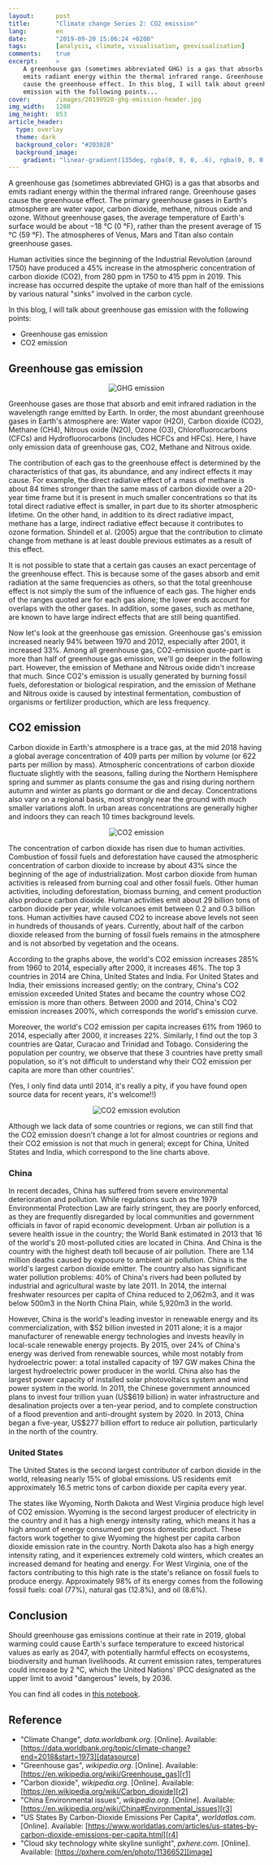 ```yaml
---
layout:      post
title:       "Climate change Series 2: CO2 emission"
lang:        en
date:        "2019-09-20 15:06:24 +0200"
tags:        [analysis, climate, visualisation, geovisualisation]
comments:    true
excerpt:     >
    A greenhouse gas (sometimes abbreviated GHG) is a gas that absorbs and
    emits radiant energy within the thermal infrared range. Greenhouse gases
    cause the greenhouse effect. In this blog, I will talk about greenhouse gas
    emission with the following points...
cover:       /images/20190920-ghg-emission-header.jpg
img_width:   1280
img_height:  853
article_header:
  type: overlay
  theme: dark
  background_color: "#203028"
  background_image:
    gradient: "linear-gradient(135deg, rgba(0, 0, 0, .6), rgba(0, 0, 0, .4))"
---
```


A greenhouse gas (sometimes abbreviated GHG) is a gas that absorbs and emits
radiant energy within the thermal infrared range. Greenhouse gases cause the
greenhouse effect. The primary greenhouse gases in Earth's atmosphere are water
vapor, carbon dioxide, methane, nitrous oxide and ozone. Without greenhouse
gases, the average temperature of Earth's surface would be about −18 °C (0 °F),
rather than the present average of 15 °C (59 °F). The atmospheres of Venus,
Mars and Titan also contain greenhouse gases.

Human activities since the beginning of the Industrial Revolution (around 1750)
have produced a 45% increase in the atmospheric concentration of carbon dioxide
(CO2), from 280 ppm in 1750 to 415 ppm in 2019. This increase has occurred
despite the uptake of more than half of the emissions by various natural
"sinks" involved in the carbon cycle.

In this blog, I will talk about greenhouse gas emission with the following
points:
- Greenhouse gas emission
- CO2 emission

## Greenhouse gas emission

<p align="center">
  <img alt="GHG emission"
  src="{{ site.baseurl }}/images/20190920-ghg-emission.png"/>
</p>

Greenhouse gases are those that absorb and emit infrared radiation in the
wavelength range emitted by Earth. In order, the most abundant greenhouse gases
in Earth's atmosphere are: Water vapor (H2O), Carbon dioxide (CO2), Methane
(CH4), Nitrous oxide (N2O), Ozone (O3), Chlorofluorocarbons (CFCs) and
Hydrofluorocarbons (includes HCFCs and HFCs). Here, I have only emission data
of greenhouse gas, CO2, Methane and Nitrous oxide.

The contribution of each gas to the greenhouse effect is determined by the
characteristics of that gas, its abundance, and any indirect effects it may
cause. For example, the direct radiative effect of a mass of methane is about
84 times stronger than the same mass of carbon dioxide over a 20-year time
frame but it is present in much smaller concentrations so that its total direct
radiative effect is smaller, in part due to its shorter atmospheric lifetime.
On the other hand, in addition to its direct radiative impact, methane has a
large, indirect radiative effect because it contributes to ozone formation.
Shindell et al. (2005) argue that the contribution to climate change from
methane is at least double previous estimates as a result of this effect.

It is not possible to state that a certain gas causes an exact percentage of
the greenhouse effect. This is because some of the gases absorb and emit
radiation at the same frequencies as others, so that the total greenhouse
effect is not simply the sum of the influence of each gas. The higher ends of
the ranges quoted are for each gas alone; the lower ends account for overlaps
with the other gases. In addition, some gases, such as methane, are known to
have large indirect effects that are still being quantified.

Now let's look at the greenhouse gas emission. Greenhouse gas's emission
increased nearly 94% between 1970 and 2012, especially after 2001, it increased
33%. Among all greenhouse gas, CO2-emission quote-part is more than half of
greenhouse gas emission, we'll go deeper in the following part. However, the
emission of Methane and Nitrous oxide didn't increase that much. Since CO2's
emission is usually generated by burning fossil fuels, deforestation or
biological respiration, and the emission of Methane and Nitrous oxide is caused
by intestinal fermentation, combustion of organisms or fertilizer production,
which are less frequency.

## CO2 emission
Carbon dioxide in Earth's atmosphere is a trace gas, at the mid 2018 having a
global average concentration of 409 parts per million by volume (or 622 parts
per million by mass). Atmospheric concentrations of carbon dioxide fluctuate
slightly with the seasons, falling during the Northern Hemisphere spring and
summer as plants consume the gas and rising during northern autumn and winter
as plants go dormant or die and decay. Concentrations also vary on a regional
basis, most strongly near the ground with much smaller variations aloft. In
urban areas concentrations are generally higher and indoors they can reach 10
times background levels.

<p align="center">
  <img alt="CO2 emission"
  src="{{ site.baseurl }}/images/20190920-co2-emission.png"/>
</p>

The concentration of carbon dioxide has risen due to human activities.
Combustion of fossil fuels and deforestation have caused the atmospheric
concentration of carbon dioxide to increase by about 43% since the beginning
of the age of industrialization. Most carbon dioxide from human activities is
released from burning coal and other fossil fuels. Other human activities,
including deforestation, biomass burning, and cement production also produce
carbon dioxide. Human activities emit about 29 billion tons of carbon dioxide
per year, while volcanoes emit between 0.2 and 0.3 billion tons. Human
activities have caused CO2 to increase above levels not seen in hundreds of
thousands of years. Currently, about half of the carbon dioxide released from
the burning of fossil fuels remains in the atmosphere and is not absorbed by
vegetation and the oceans.

According to the graphs above, the world's CO2 emission increases 285% from
1960 to 2014, especially after 2000, it increases 46%. The top 3 countries in
2014 are China, United States and India. For United States and India, their
emissions increased gently; on the contrary, China's CO2 emission exceeded
United States and became the country whose CO2 emission is more than others.
Between 2000 and 2014, China's CO2 emission increases 200%, which corresponds
the world's emission curve.

Moreover, the world's CO2 emission per capita increases 61% from 1960 to 2014,
especially after 2000, it increases 22%. Similarly, I find out the top 3
countries are Qatar, Curacao and Trinidad and Tobago. Considering the
population per country, we observe that these 3 countries have pretty small
population, so it's not difficult to understand why their CO2 emission per
capita are more than other countries'.

(Yes, I only find data until 2014, it's really a pity, if you have found open
source data for recent years, it's welcome!!)

<p align="center">
  <img src="{{ site.baseurl }}/images/20190920-co2-emission.gif"
       style="max-width: 720px"
       alt="CO2 emission evolution">
</p>

Although we lack data of some countries or regions, we can still find that the
CO2 emission doesn't change a lot for almost countries or regions and their CO2
emission is not that much in general; except for China, United States and
India, which correspond to the line charts above.

### China
In recent decades, China has suffered from severe environmental deterioration
and pollution. While regulations such as the 1979 Environmental Protection Law
are fairly stringent, they are poorly enforced, as they are frequently
disregarded by local communities and government officials in favor of rapid
economic development. Urban air pollution is a severe health issue in the
country; the World Bank estimated in 2013 that 16 of the world's 20
most-polluted cities are located in China. And China is the country with the
highest death toll because of air pollution. There are 1.14 million deaths
caused by exposure to ambient air pollution. China is the world's largest
carbon dioxide emitter. The country also has significant water pollution
problems: 40% of China's rivers had been polluted by industrial and
agricultural waste by late 2011. In 2014, the internal freshwater resources per
capita of China reduced to 2,062m3, and it was below 500m3 in the North China
Plain, while 5,920m3 in the world.

However, China is the world's leading investor in renewable energy and its
commercialization, with \$52 billion invested in 2011 alone; it is a major
manufacturer of renewable energy technologies and invests heavily in
local-scale renewable energy projects. By 2015, over 24% of China's energy was
derived from renewable sources, while most notably from hydroelectric power: a
total installed capacity of 197 GW makes China the largest hydroelectric power
producer in the world. China also has the largest power capacity of installed
solar photovoltaics system and wind power system in the world. In 2011, the
Chinese government announced plans to invest four trillion yuan (US$619
billion) in water infrastructure and desalination projects over a ten-year
period, and to complete construction of a flood prevention and anti-drought
system by 2020. In 2013, China began a five-year, US\$277 billion effort to
reduce air pollution, particularly in the north of the country.

### United States
The United States is the second largest contributor of carbon dioxide in the
world, releasing nearly 15% of global emissions. US residents emit
approximately 16.5 metric tons of carbon dioxide per capita every year.

The states like Wyoming, North Dakota and West Virginia produce high level of
CO2 emission. Wyoming is the second largest producer of electricity in the
country and it has a high energy intensity rating, which means it has a high
amount of energy consumed per gross domestic product. These factors work
together to give Wyoming the highest per capita carbon dioxide emission rate in
the country. North Dakota also has a high energy intensity rating, and it
experiences extremely cold winters, which creates an increased demand for
heating and energy. For West Virginia, one of the factors contributing to this
high rate is the state's reliance on fossil fuels to produce energy.
Approximately 98% of its energy comes from the following fossil fuels: coal
(77%), natural gas (12.8%), and oil (8.6%).

## Conclusion
Should greenhouse gas emissions continue at their rate in 2019, global warming
could cause Earth's surface temperature to exceed historical values as early as
2047, with potentially harmful effects on ecosystems, biodiversity and human
livelihoods. At current emission rates, temperatures could increase by 2 °C,
which the United Nations' IPCC designated as the upper limit to avoid
"dangerous" levels, by 2036.

You can find all codes in [this notebook][notebook].

## Reference
- "Climate Change", _data.worldbank.org_. [Online]. Available: [https://data.worldbank.org/topic/climate-change?end=2018&start=1973][datasource]
- "Greenhouse gas", _wikipedia.org_. [Online]. Available: [https://en.wikipedia.org/wiki/Greenhouse_gas][r1]
- "Carbon dioxide", _wikipedia.org_. [Online]. Available: [https://en.wikipedia.org/wiki/Carbon_dioxide][r2]
- "China Environmental issues", _wikipedia.org_. [Online]. Available: [https://en.wikipedia.org/wiki/China#Environmental_issues][r3]
- "US States By Carbon-Dioxide Emissions Per Capita", _worldatlas.com_. [Online]. Available: [https://www.worldatlas.com/articles/us-states-by-carbon-dioxide-emissions-per-capita.html][r4]
- "Cloud sky technology white skyline sunlight", _pxhere.com_. [Online]. Available: [https://pxhere.com/en/photo/1136652][image]

[datasource]: https://data.worldbank.org/topic/climate-change?end=2018&start=1973
[r1]: https://en.wikipedia.org/wiki/Greenhouse_gas
[r2]: https://en.wikipedia.org/wiki/Carbon_dioxide
[r3]: https://en.wikipedia.org/wiki/China#Environmental_issues
[r4]: https://www.worldatlas.com/articles/us-states-by-carbon-dioxide-emissions-per-capita.html
[notebook]: https://github.com/jingwen-z/python-playground/blob/master/analysis/Climate%20change/greenhouse_gas_analysis.ipynb
[image]: https://pxhere.com/en/photo/1136652
